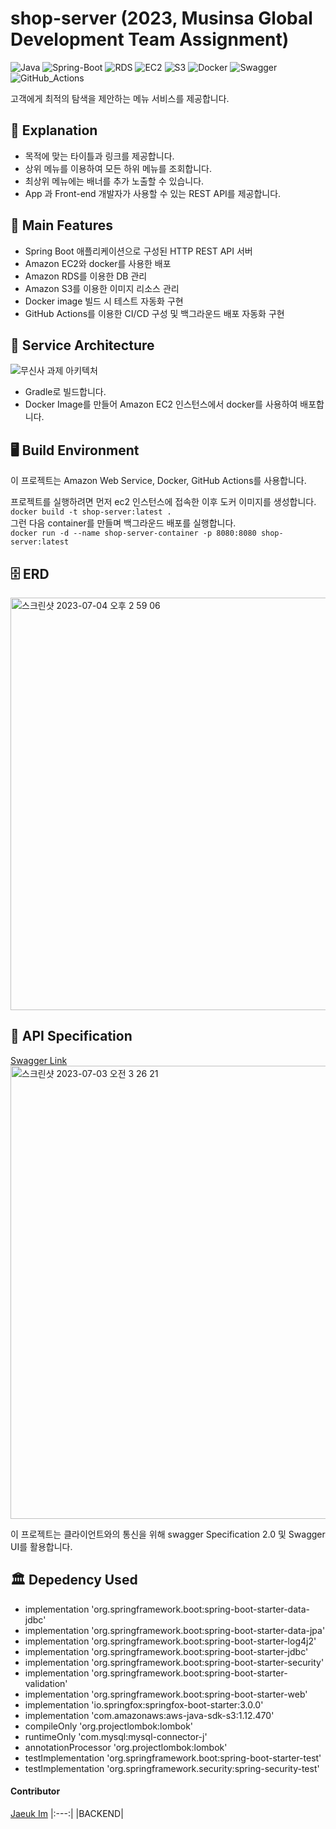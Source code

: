 # shop-server (2023, Musinsa Global Development Team Assignment)

![Java](https://img.shields.io/badge/Java-007396?style=flat-square&logo=Java&logoColor=white)
![Spring-Boot](https://img.shields.io/badge/Spring_Boot-6DB33F?style=flat-square&logo=Spring-Boot&logoColor=white)
![RDS](https://img.shields.io/badge/Amazon_RDS-4285F4?style=flat-square&logo=Amazon-RDS&logoColor=white)
![EC2](https://img.shields.io/badge/Amazon_EC2-FF9900?style=flat-square&logo=Amazon-EC2&logoColor=white)
![S3](https://img.shields.io/badge/Amazon_S3-F25F1F?style=flat-square&logo=Amazon-S3&logoColor=white)
![Docker](https://img.shields.io/badge/Docker-0DB7ED?style=flat-square&logo=Docker&logoColor=white)
![Swagger](https://img.shields.io/badge/Swagger-66E851?style=flat-square&logo=Swagger&logoColor=white)
![GitHub_Actions](https://img.shields.io/badge/GitHub_Actions-1678D2?style=flat-square&logo=GithubActions&logoColor=white)

고객에게 최적의 탐색을 제안하는 메뉴 서비스를 제공합니다.  

## 📖 Explanation

- 목적에 맞는 타이틀과 링크를 제공합니다.  
- 상위 메뉴를 이용하여 모든 하위 메뉴를 조회합니다.  
- 최상위 메뉴에는 배너를 추가 노출할 수 있습니다.  
- App 과 Front-end 개발자가 사용할 수 있는 REST API를 제공합니다.

## 💎 Main Features

- Spring Boot 애플리케이션으로 구성된 HTTP REST API 서버
- Amazon EC2와 docker를 사용한 배포
- Amazon RDS를 이용한 DB 관리
- Amazon S3를 이용한 이미지 리소스 관리
- Docker image 빌드 시 테스트 자동화 구현
- GitHub Actions를 이용한 CI/CD 구성 및 백그라운드 배포 자동화 구현

## 📐 Service Architecture
![무신사 과제 아키텍처](https://github.com/iju1633/shop-server/assets/43805087/9bd9a009-312f-43a7-81ce-aadbbf97c111)
- Gradle로 빌드합니다.  
- Docker Image를 만들어 Amazon EC2 인스턴스에서 docker를 사용하여 배포합니다.

## 🖥️ Build Environment

이 프로젝트는 Amazon Web Service, Docker, GitHub Actions를 사용합니다.  

프로젝트를 실행하려면 먼저 ec2 인스턴스에 접속한 이후 도커 이미지를 생성합니다.  
`docker build -t shop-server:latest .`  
그런 다음 container를 만들며 백그라운드 배포를 실행합니다.  
`docker run -d --name shop-server-container -p 8080:8080 shop-server:latest`

## 🗄️ ERD

<img width="660" alt="스크린샷 2023-07-04 오후 2 59 06" src="https://github.com/iju1633/shop-server/assets/43805087/03f15192-4529-4820-b878-3cfcceeaca4d">

## 📃 API Specification
[Swagger Link](http://3.37.107.107:8080/swagger-ui/#)  
<img width="725" alt="스크린샷 2023-07-03 오전 3 26 21" src="https://github.com/iju1633/shop-server/assets/43805087/7ebba94a-e691-4fb2-aa91-06bee1721c6a">
 
이 프로젝트는 클라이언트와의 통신을 위해 swagger Specification 2.0 및 Swagger UI를 활용합니다.  

## 🏛️ Depedency Used
- implementation 'org.springframework.boot:spring-boot-starter-data-jdbc'
- implementation 'org.springframework.boot:spring-boot-starter-data-jpa'
- implementation 'org.springframework.boot:spring-boot-starter-log4j2'
- implementation 'org.springframework.boot:spring-boot-starter-jdbc'
- implementation 'org.springframework.boot:spring-boot-starter-security'
- implementation 'org.springframework.boot:spring-boot-starter-validation'
- implementation 'org.springframework.boot:spring-boot-starter-web'
- implementation 'io.springfox:springfox-boot-starter:3.0.0'
- implementation 'com.amazonaws:aws-java-sdk-s3:1.12.470'
- compileOnly 'org.projectlombok:lombok'
- runtimeOnly 'com.mysql:mysql-connector-j'
- annotationProcessor 'org.projectlombok:lombok'
- testImplementation 'org.springframework.boot:spring-boot-starter-test'
- testImplementation 'org.springframework.security:spring-security-test'
  
#### Contributor

[Jaeuk Im](https://github.com/iju1633)
|:---:|
|BACKEND|
